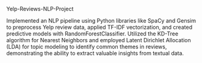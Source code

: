 Yelp-Reviews-NLP-Project

Implemented an NLP pipeline using Python libraries like SpaCy and Gensim to preprocess Yelp review data, applied TF-IDF vectorization, and created predictive models with RandomForestClassifier. Utilized the KD-Tree algorithm for Nearest Neighbors and employed Latent Dirichlet Allocation (LDA) for topic modeling to identify common themes in reviews, demonstrating the ability to extract valuable insights from textual data.
